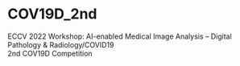 # COV19D_2nd

ECCV 2022 Workshop: AI-enabled Medical Image Analysis – Digital Pathology & Radiology/COVID19 </br>
2nd COV19D Competition
